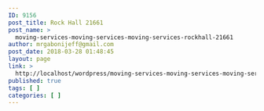 ```yaml
---
ID: 9156
post_title: Rock Hall 21661
post_name: >
  moving-services-moving-services-moving-services-rockhall-21661
author: mrgabonijeff@gmail.com
post_date: 2018-03-28 01:48:45
layout: page
link: >
  http://localhost/wordpress/moving-services-moving-services-moving-services-rockhall-21661/
published: true
tags: [ ]
categories: [ ]
---
```

